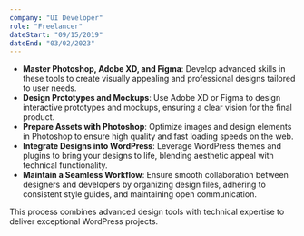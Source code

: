 ```yaml
---
company: "UI Developer"
role: "Freelancer"
dateStart: "09/15/2019"
dateEnd: "03/02/2023"
---
```


- **Master Photoshop, Adobe XD, and Figma**: Develop advanced skills in these tools to create visually appealing and professional designs tailored to user needs.  
- **Design Prototypes and Mockups**: Use Adobe XD or Figma to design interactive prototypes and mockups, ensuring a clear vision for the final product.  
- **Prepare Assets with Photoshop**: Optimize images and design elements in Photoshop to ensure high quality and fast loading speeds on the web.  
- **Integrate Designs into WordPress**: Leverage WordPress themes and plugins to bring your designs to life, blending aesthetic appeal with technical functionality.  
- **Maintain a Seamless Workflow**: Ensure smooth collaboration between designers and developers by organizing design files, adhering to consistent style guides, and maintaining open communication.  

This process combines advanced design tools with technical expertise to deliver exceptional WordPress projects.


